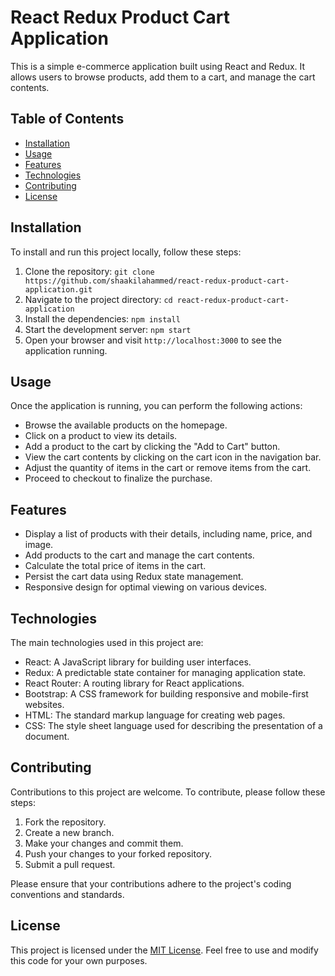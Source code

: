 # React Redux Product Cart Application

This is a simple e-commerce application built using React and Redux. It allows users to browse products, add them to a cart, and manage the cart contents.

## Table of Contents

- [Installation](#installation)
- [Usage](#usage)
- [Features](#features)
- [Technologies](#technologies)
- [Contributing](#contributing)
- [License](#license)

## Installation

To install and run this project locally, follow these steps:

1. Clone the repository: `git clone https://github.com/shaakilahammed/react-redux-product-cart-application.git`
2. Navigate to the project directory: `cd react-redux-product-cart-application`
3. Install the dependencies: `npm install`
4. Start the development server: `npm start`
5. Open your browser and visit `http://localhost:3000` to see the application running.

## Usage

Once the application is running, you can perform the following actions:

- Browse the available products on the homepage.
- Click on a product to view its details.
- Add a product to the cart by clicking the "Add to Cart" button.
- View the cart contents by clicking on the cart icon in the navigation bar.
- Adjust the quantity of items in the cart or remove items from the cart.
- Proceed to checkout to finalize the purchase.

## Features

- Display a list of products with their details, including name, price, and image.
- Add products to the cart and manage the cart contents.
- Calculate the total price of items in the cart.
- Persist the cart data using Redux state management.
- Responsive design for optimal viewing on various devices.

## Technologies

The main technologies used in this project are:

- React: A JavaScript library for building user interfaces.
- Redux: A predictable state container for managing application state.
- React Router: A routing library for React applications.
- Bootstrap: A CSS framework for building responsive and mobile-first websites.
- HTML: The standard markup language for creating web pages.
- CSS: The style sheet language used for describing the presentation of a document.

## Contributing

Contributions to this project are welcome. To contribute, please follow these steps:

1. Fork the repository.
2. Create a new branch.
3. Make your changes and commit them.
4. Push your changes to your forked repository.
5. Submit a pull request.

Please ensure that your contributions adhere to the project's coding conventions and standards.

## License

This project is licensed under the [MIT License](LICENSE). Feel free to use and modify this code for your own purposes.
